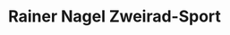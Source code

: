 ---
title: "Rainer Nagel Zweirad-Sport"
url: /darmstadt/rainer-nagel-zweirad-sport/
shop: Motorrad
---